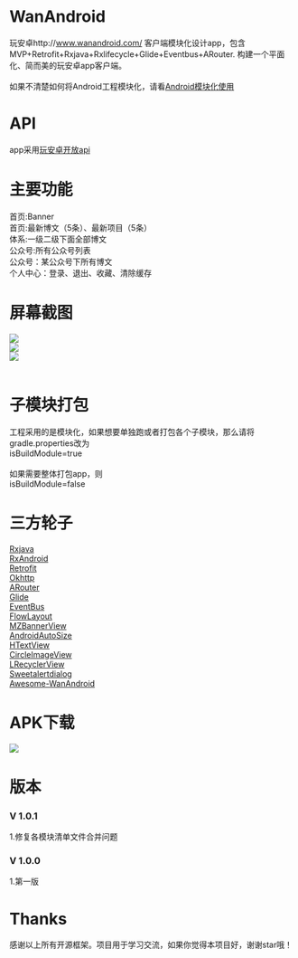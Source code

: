 # WanAndroid
玩安卓http://www.wanandroid.com/ 客户端模块化设计app，包含MVP+Retrofit+Rxjava+Rxlifecycle+Glide+Eventbus+ARouter.
构建一个平面化、简而美的玩安卓app客户端。<br/><br/>
如果不清楚如何将Android工程模块化，请看<a href="https://blog.csdn.net/qq_37173653/article/details/84592893">Android模块化使用</a>


# API
app采用<a href="http://www.wanandroid.com/blog/show/2">玩安卓开放api</a>  

# 主要功能
首页:Banner<br/>
首页:最新博文（5条）、最新项目（5条）<br/>
体系:一级二级下面全部博文<br/>
公众号:所有公众号列表<br/>
公众号：某公众号下所有博文<br/>
个人中心：登录、退出、收藏、清除缓存<br/>

# 屏幕截图
<img src="https://github.com/senonwx/WanAndroid/blob/master/screenshot/main2.png"><img/><br/>
<img src="https://github.com/senonwx/WanAndroid/blob/master/screenshot/main.png"><img/><br/>
<img src="https://github.com/senonwx/WanAndroid/blob/master/screenshot/main3.png"><img/><br/></br>

# 子模块打包
工程采用的是模块化，如果想要单独跑或者打包各个子模块，那么请将gradle.properties改为</br>
isBuildModule=true</br></br>
如果需要整体打包app，则</br>
isBuildModule=false</br>

# 三方轮子
<a href="https://github.com/ReactiveX/RxJava">Rxjava</a> <br/>
<a href="https://github.com/ReactiveX/RxAndroid">RxAndroid</a><br/>
<a href="https://github.com/square/retrofit">Retrofit</a><br/>
<a href="https://github.com/square/okhttp">Okhttp</a><br/>
<a href="https://github.com/alibaba/ARouter">ARouter</a><br/>
<a href="https://github.com/bumptech/glide">Glide</a><br/>
<a href="https://github.com/greenrobot/EventBus">EventBus</a><br/>
<a href="https://github.com/hongyangAndroid/FlowLayout">FlowLayout</a><br/>
<a href="https://github.com/pinguo-zhouwei/MZBannerView">MZBannerView</a><br/>
<a href="https://github.com/JessYanCoding/AndroidAutoSize">AndroidAutoSize</a><br/>
<a href="https://github.com/hanks-zyh/HTextView">HTextView</a><br/>
<a href="https://github.com/hdodenhof/CircleImageView">CircleImageView</a><br/>
<a href="https://github.com/jdsjlzx/LRecyclerView">LRecyclerView</a><br/>
<a href="https://github.com/pedant/sweet-alert-dialog">Sweetalertdialog</a><br/>
<a href="https://github.com/JsonChao/Awesome-WanAndroid">Awesome-WanAndroid</a><br/>

# APK下载
<img src="https://github.com/senonwx/WanAndroid/blob/master/screenshot/qrcode.png"><img/><br/>

# 版本

<h3>V 1.0.1</h3>
1.修复各模块清单文件合并问题

<h3>V 1.0.0</h3>
1.第一版

# Thanks
感谢以上所有开源框架。项目用于学习交流，如果你觉得本项目好，谢谢star哦！

